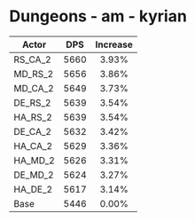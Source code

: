 # Dungeons - am - kyrian
| Actor | DPS | Increase |
|---|:---:|:---:|
|RS_CA_2|5660|3.93%|
|MD_RS_2|5656|3.86%|
|MD_CA_2|5649|3.73%|
|DE_RS_2|5639|3.54%|
|HA_RS_2|5639|3.54%|
|DE_CA_2|5632|3.42%|
|HA_CA_2|5629|3.36%|
|HA_MD_2|5626|3.31%|
|DE_MD_2|5624|3.27%|
|HA_DE_2|5617|3.14%|
|Base|5446|0.00%|
